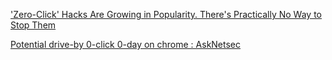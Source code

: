 
['Zero-Click' Hacks Are Growing in Popularity. There's Practically No Way to Stop Them](https://www.bqprime.com/technology/-zero-click-hacks-by-nso-group-and-others-growing-in-popularity)

[Potential drive-by 0-click 0-day on chrome : AskNetsec](https://old.reddit.com/r/AskNetsec/comments/t7vt2g/potential_driveby_0click_0day_on_chrome)
